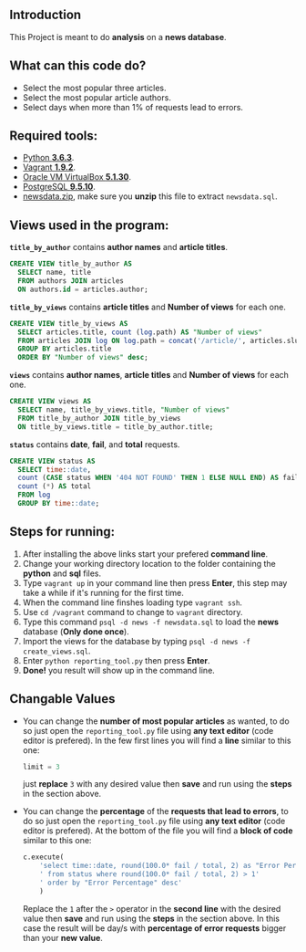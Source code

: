 ## Introduction
This Project is meant to do **analysis** on a **news database**.

## What can this code do?

- Select the most popular three articles.
- Select the most popular article authors.
- Select days when more than 1% of requests lead to errors.

## Required tools:

- [Python **3.6.3**](https://www.python.org/downloads/release/python-363/).
- [Vagrant **1.9.2**](https://www.vagrantup.com/downloads.html).
- [Oracle VM VirtualBox **5.1.30**](https://www.virtualbox.org/wiki/Download_Old_Builds_5_1).
- [PostgreSQL **9.5.10**](https://www.postgresql.org/download/).
- [newsdata.zip](https://d17h27t6h515a5.cloudfront.net/topher/2016/August/57b5f748_newsdata/newsdata.zip), make sure you **unzip** this file to extract `newsdata.sql`.

## Views used in the program:

**`title_by_author`** contains **author names** and **article titles**.

```sql
CREATE VIEW title_by_author AS
  SELECT name, title
  FROM authors JOIN articles
  ON authors.id = articles.author;
```

**`title_by_views`** contains **article titles** and **Number of views** for each one.

```sql
CREATE VIEW title_by_views AS
  SELECT articles.title, count (log.path) AS "Number of views"
  FROM articles JOIN log ON log.path = concat('/article/', articles.slug)
  GROUP BY articles.title
  ORDER BY "Number of views" desc;
```

**`views`** contains **author names**,  **article titles** and **Number of views** for each one.

```sql
CREATE VIEW views AS
  SELECT name, title_by_views.title, "Number of views"
  FROM title_by_author JOIN title_by_views
  ON title_by_views.title = title_by_author.title;
```

**`status`** contains **date**, **fail**, and **total** requests.

```sql
CREATE VIEW status AS
  SELECT time::date,
  count (CASE status WHEN '404 NOT FOUND' THEN 1 ELSE NULL END) AS fail,
  count (*) AS total
  FROM log
  GROUP BY time::date;
```

## Steps for running:

1. After installing the above links start your prefered **command line**.
2. Change your working directory location to the folder containing  the **python** and **sql** files.
3. Type `vagrant up` in your command line then press **Enter**, this step may take a while if it's running for the first time.
4. When the command line finshes loading type `vagrant ssh`.
5. Use `cd /vagrant` command to change to `vagrant` directory.
6. Type this command `psql -d news -f newsdata.sql` to load the **news** database (**Only done once**).
7. Import the views for the database by typing `psql -d news -f create_views.sql`.
8. Enter `python reporting_tool.py` then press **Enter**.
9. **Done!** you result will show up in the command line.

## Changable Values
- You can change the **number of most popular articles** as wanted, to do so just open the `reporting_tool.py` file using **any text editor**
(code editor is prefered). In the few first lines you will find a **line** similar to this one:

  ```python
  limit = 3
  ```
  just **replace** `3` with any desired value then **save** and run using the **steps** in the section above.
  
- You can change the **percentage** of the **requests that lead to errors**, to do so just open the `reporting_tool.py` file using **any text editor**
(code editor is prefered). At the bottom of the file you will find a **block of code** similar to this one:

  ```python
  c.execute(
      'select time::date, round(100.0* fail / total, 2) as "Error Percentage"'
      ' from status where round(100.0* fail / total, 2) > 1'
      ' order by "Error Percentage" desc'
      )
  ```

  Replace the `1` after the `>` operator in the **second line** with the desired value then **save** and run using the **steps** in the section above.
  In this case the result will be day/s with **percentage of error requests** bigger than your **new value**.